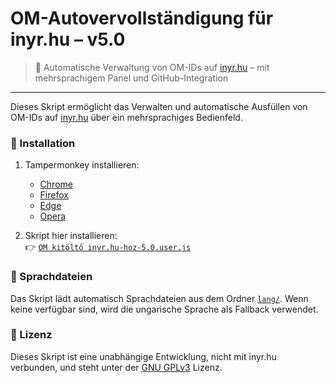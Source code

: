 # OM-Autovervollständigung für inyr.hu – v5.0

> 🧩 Automatische Verwaltung von OM-IDs auf [inyr.hu](https://www.inyr.hu) – mit mehrsprachigem Panel und GitHub-Integration

---

Dieses Skript ermöglicht das Verwalten und automatische Ausfüllen von OM-IDs auf [inyr.hu](https://www.inyr.hu) über ein mehrsprachiges Bedienfeld.

### 🔧 Installation

1. Tampermonkey installieren:
   - [Chrome](https://chromewebstore.google.com/detail/dhdgffkkebhmkfjojejmpbldmpobfkfo)
   - [Firefox](https://addons.mozilla.org/de/firefox/addon/tampermonkey/)
   - [Edge](https://microsoftedge.microsoft.com/addons/detail/tampermonkey/iikmkjmpaadaobahmlepeloendndfphd)
   - [Opera](https://addons.opera.com/hu/extensions/details/tampermonkey-beta/)

2. Skript hier installieren:  
   👉 [`OM kitöltő inyr.hu-hoz-5.0.user.js`](https://raw.githubusercontent.com/acsdaniel87/OM-autofill/main/OM%20kit%C3%B6lt%C5%91%20inyr.hu-hoz-5.0.user.js)

### 📂 Sprachdateien

Das Skript lädt automatisch Sprachdateien aus dem Ordner [`lang/`](https://github.com/acsdaniel87/OM-autofill/tree/main/lang). Wenn keine verfügbar sind, wird die ungarische Sprache als Fallback verwendet.

### 📜 Lizenz

Dieses Skript ist eine unabhängige Entwicklung, nicht mit inyr.hu verbunden, und steht unter der [GNU GPLv3](https://www.gnu.org/licenses/gpl-3.0.html) Lizenz.
